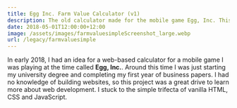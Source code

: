 ```yaml
---
title: Egg Inc. Farm Value Calculator (v1)
description: The old calculator made for the mobile game Egg, Inc. This version uses pure input fields to calculate your farm value.
date: 2018-05-01T12:00:00+12:00
image: /assets/images/farmvaluesimpleScreenshot_large.webp
url: /legacy/farmvaluesimple
---
```

In early 2018, I had an idea for a web-based calculator for a mobile game I was playing at the time called **Egg, Inc.**. Around this time I was just starting my university degree and completing my first year of business papers. I had no knowledge of building websites, so this project was a great drive to learn more about web development. I stuck to the simple trifecta of vanilla HTML, CSS and JavaScript.